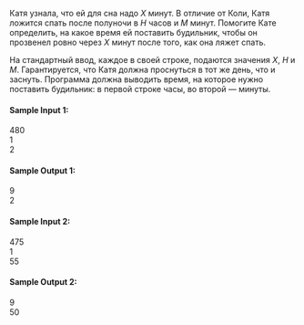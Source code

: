 Катя узнала, что ей для сна надо $X$ минут. В отличие от Коли, Катя ложится спать после полуночи в $H$ часов и $M$
минут. Помогите Кате определить, на какое время ей поставить будильник, чтобы он прозвенел ровно через $X$ минут после
того, как она ляжет спать.

На стандартный ввод, каждое в своей строке, подаются значения $X$, $H$ и $M$. Гарантируется, что Катя должна проснуться
в тот же день, что и заснуть. Программа должна выводить время, на которое нужно поставить будильник: в первой строке
часы, во второй — минуты.

#### Sample Input 1:

480  
1  
2

#### Sample Output 1:

9  
2

#### Sample Input 2:

475  
1  
55

#### Sample Output 2:

9  
50